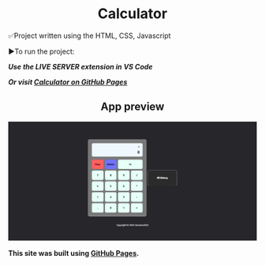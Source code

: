 <div align="center">
  <h1>Calculator</h1>
</div>

✅Project written using the HTML, CSS, Javascript

▶To run the project:

 ***Use the LIVE SERVER extension in VS Code***

 ***Or visit [Calculator on GitHub Pages](https://newgen2022.github.io/calculator/)***

<div align="center">
  <h2>App preview</h2>
</div>

![Here you can see app preview](https://github.com/NewGen2022/calculator/blob/main/Calculator_preview.jpg)

**This site was built using [GitHub Pages](https://pages.github.com/).**
